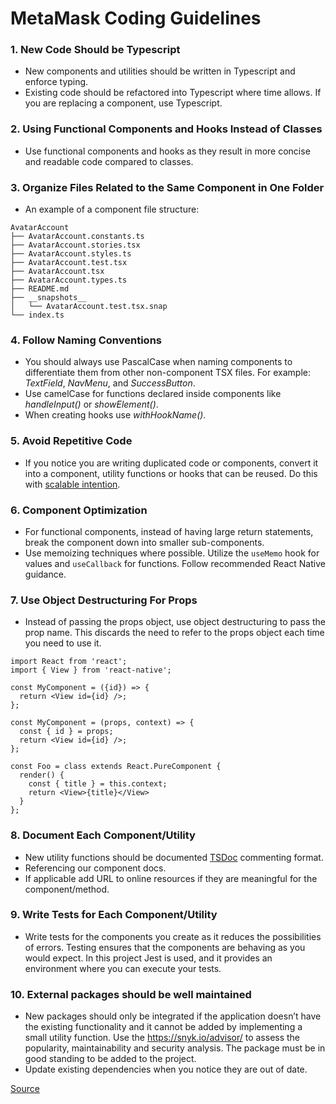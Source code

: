# MetaMask Coding Guidelines

### 1. New Code Should be Typescript
- New components and utilities should be written in Typescript and enforce typing.
- Existing code should be refactored into Typescript where time allows. If you are replacing a component, use Typescript.

### 2. Using Functional Components and Hooks Instead of Classes
- Use functional components and hooks as they result in more concise and readable code compared to classes.

### 3. Organize Files Related to the Same Component in One Folder
- An example of a component file structure:

```.tsx
AvatarAccount
├── AvatarAccount.constants.ts
├── AvatarAccount.stories.tsx
├── AvatarAccount.styles.ts
├── AvatarAccount.test.tsx
├── AvatarAccount.tsx
├── AvatarAccount.types.ts
├── README.md
├── __snapshots__
│   └── AvatarAccount.test.tsx.snap
└── index.ts
```

### 4. Follow Naming Conventions
- You should always use PascalCase when naming components to differentiate them from other non-component TSX files. For example: *TextField*, *NavMenu*, and *SuccessButton*.
- Use camelCase for functions declared inside components like *handleInput()* or *showElement()*.
- When creating hooks use *withHookName()*.

### 5. Avoid Repetitive Code
- If you notice you are writing duplicated code or components, convert it into a component, utility functions or hooks that can be reused. Do this with [scalable intention](https://sandimetz.com/blog/2016/1/20/the-wrong-abstraction).

### 6. Component Optimization
- For functional components, instead of having large return statements, break the component down into smaller sub-components.
- Use memoizing techniques where possible. Utilize the `useMemo` hook for values and `useCallback` for functions. Follow recommended React Native guidance.

### 7. Use Object Destructuring For Props
- Instead of passing the props object, use object destructuring to pass the prop name. This discards the need to refer to the props object each time you need to use it.

```tsx
import React from 'react';
import { View } from 'react-native';

const MyComponent = ({id}) => {
  return <View id={id} />;
};

const MyComponent = (props, context) => {
  const { id } = props;
  return <View id={id} />;
};

const Foo = class extends React.PureComponent {
  render() {
    const { title } = this.context;
    return <View>{title}</View>
  }
};

```

### 8. Document Each Component/Utility
- New utility functions should be documented [TSDoc](https://tsdoc.org) commenting format.
- Referencing our component docs.
- If applicable add URL to online resources if they are meaningful for the component/method.

### 9. Write Tests for Each Component/Utility
- Write tests for the components you create as it reduces the possibilities of errors. Testing ensures that the components are behaving as you would expect. In this project Jest is used, and it provides an environment where you can execute your tests.

### 10. External packages should be well maintained
- New packages should only be integrated if the application doesn’t have the existing functionality and it cannot be added by implementing a small utility function. Use the https://snyk.io/advisor/ to assess the popularity, maintainability and security analysis. The package must be in good standing to be added to the project.
- Update existing dependencies when you notice they are out of date.

[Source](https://www.makeuseof.com/must-follow-react-practices/)
